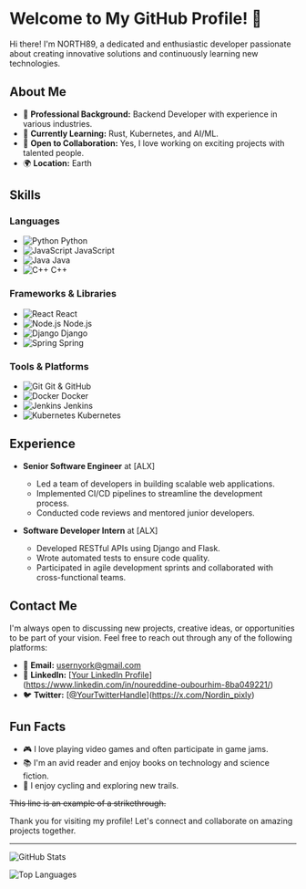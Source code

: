 # Welcome to My GitHub Profile! 👋

Hi there! I'm NORTH89, a dedicated and enthusiastic developer passionate about creating innovative solutions and continuously learning new technologies.

## About Me

- 💼 **Professional Background:** Backend Developer with experience in various industries.
- 🌱 **Currently Learning:** Rust, Kubernetes, and AI/ML.
- 🤝 **Open to Collaboration:** Yes, I love working on exciting projects with talented people.
- 🌍 **Location:** Earth

## Skills

### Languages
- ![Python](https://img.shields.io/badge/Python-3776AB?style=for-the-badge&logo=python&logoColor=white) Python
- ![JavaScript](https://img.shields.io/badge/JavaScript-F7DF1E?style=for-the-badge&logo=javascript&logoColor=black) JavaScript
- ![Java](https://img.shields.io/badge/Java-007396?style=for-the-badge&logo=java&logoColor=white) Java
- ![C++](https://img.shields.io/badge/C++-00599C?style=for-the-badge&logo=cplusplus&logoColor=white) C++

### Frameworks & Libraries
- ![React](https://img.shields.io/badge/React-20232A?style=for-the-badge&logo=react&logoColor=61DAFB) React
- ![Node.js](https://img.shields.io/badge/Node.js-43853D?style=for-the-badge&logo=nodedotjs&logoColor=white) Node.js
- ![Django](https://img.shields.io/badge/Django-092E20?style=for-the-badge&logo=django&logoColor=white) Django
- ![Spring](https://img.shields.io/badge/Spring-6DB33F?style=for-the-badge&logo=spring&logoColor=white) Spring

### Tools & Platforms
- ![Git](https://img.shields.io/badge/Git-F05032?style=for-the-badge&logo=git&logoColor=white) Git & GitHub
- ![Docker](https://img.shields.io/badge/Docker-2496ED?style=for-the-badge&logo=docker&logoColor=white) Docker
- ![Jenkins](https://img.shields.io/badge/Jenkins-D24939?style=for-the-badge&logo=jenkins&logoColor=white) Jenkins
- ![Kubernetes](https://img.shields.io/badge/Kubernetes-326CE5?style=for-the-badge&logo=kubernetes&logoColor=white) Kubernetes


## Experience

- **Senior Software Engineer** at [ALX]
  - Led a team of developers in building scalable web applications.
  - Implemented CI/CD pipelines to streamline the development process.
  - Conducted code reviews and mentored junior developers.

- **Software Developer Intern** at [ALX]
  - Developed RESTful APIs using Django and Flask.
  - Wrote automated tests to ensure code quality.
  - Participated in agile development sprints and collaborated with cross-functional teams.

## Contact Me

I'm always open to discussing new projects, creative ideas, or opportunities to be part of your vision. Feel free to reach out through any of the following platforms:

- 📧 **Email:** [usernyork@gmail.com](usernyork@gmail.com)
- 💼 **LinkedIn:** [[Your LinkedIn Profile](https://www.linkedin.com/in/noureddine-oubourhim-8ba049221/)](https://www.linkedin.com/in/noureddine-oubourhim-8ba049221/)
- 🐦 **Twitter:** [[@YourTwitterHandle](https://x.com/Nordin_pixly)](https://x.com/Nordin_pixly)

## Fun Facts

- 🎮 I love playing video games and often participate in game jams.
- 📚 I'm an avid reader and enjoy books on technology and science fiction.
- 🚴 I enjoy cycling and exploring new trails.

~~This line is an example of a strikethrough.~~

Thank you for visiting my profile! Let's connect and collaborate on amazing projects together.

---

![GitHub Stats](https://github-readme-stats.vercel.app/api?username=NORTH89&show_icons=true&theme=dark)

![Top Languages](https://github-readme-stats.vercel.app/api/top-langs/?username=NORTH89&layout=compact&theme=dark)
